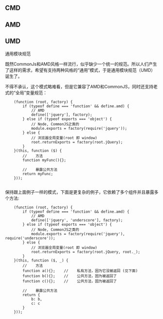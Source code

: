 

## CMD



## AMD


## UMD
通用模块规范

既然CommonJs和AMD风格一样流行，似乎缺少一个统一的规范。所以人们产生了这样的需求，希望有支持两种风格的“通用”模式，于是通用模块规范（UMD）诞生了。

不得不承认，这个模式略难看，但是它兼容了AMD和CommonJS，同时还支持老式的“全局”变量规范：

```
	(function (root, factory) {
	    if (typeof define === 'function' && define.amd) {
	        // AMD
	        define(['jquery'], factory);
	    } else if (typeof exports === 'object') {
	        // Node, CommonJS之类的
	        module.exports = factory(require('jquery'));
	    } else {
	        // 浏览器全局变量(root 即 window)
	        root.returnExports = factory(root.jQuery);
	    }
	}(this, function ($) {
	    //    方法
	    function myFunc(){};

	    //    暴露公共方法
	    return myFunc;
	}));


```
保持跟上面例子一样的模式，下面是更复杂的例子，它依赖了多个组件并且暴露多个方法:

```
	(function (root, factory) {
	    if (typeof define === 'function' && define.amd) {
	        // AMD
	        define(['jquery', 'underscore'], factory);
	    } else if (typeof exports === 'object') {
	        // Node, CommonJS之类的
	        module.exports = factory(require('jquery'), require('underscore'));
	    } else {
	        // 浏览器全局变量(root 即 window)
	        root.returnExports = factory(root.jQuery, root._);
	    }
	}(this, function ($, _) {
	    //    方法
	    function a(){};    //    私有方法，因为它没被返回 (见下面)
	    function b(){};    //    公共方法，因为被返回了
	    function c(){};    //    公共方法，因为被返回了

	    //    暴露公共方法
	    return {
	        b: b,
	        c: c
	    }
	}));

```
